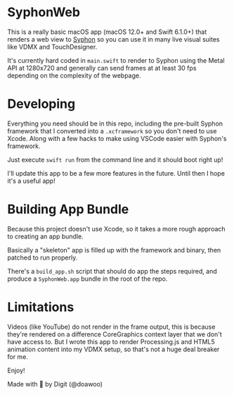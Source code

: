 # SyphonWeb

This is a really basic macOS app (macOS 12.0+ and Swift 6.1.0+) that renders a web view to [Syphon](https://syphon.info) so you can use it in many live visual suites like VDMX and TouchDesigner.

It's currently hard coded in `main.swift` to render to Syphon using the Metal API at 1280x720 and generally can send frames at at least 30 fps depending on the complexity of the webpage. 

# Developing

Everything you need should be in this repo, including the pre-built Syphon framework that I converted into a `.xcframework` so you don't need to use Xcode. Along with a few hacks to make using VSCode easier with Syphon's framework.

Just execute `swift run` from the command line and it should boot right up!

I'll update this app to be a few more features in the future. Until then I hope it's a useful app!

# Building App Bundle

Because this project doesn't use Xcode, so it takes a more rough approach to creating an app bundle.

Basically a "skeleton" app is filled up with the framework and binary, then patched to run properly. 

There's a `build_app.sh` script that should do app the steps required, and produce a `SyphonWeb.app` bundle in the root of the repo.

# Limitations

Videos (like YouTube) do not render in the frame output, this is because they're rendered on a difference CoreGraphics context layer that we don't have access to. But I wrote this app to render Processing.js and HTML5 animation content into my VDMX setup, so that's not a huge deal breaker for me.

Enjoy!

Made with 🐾 by Digit (@doawoo)